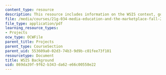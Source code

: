 ```yaml
---
content_type: resource
description: This resource includes information on the WSIS context, goals, and structure.
file: /media/courses/21g-034-media-education-and-the-marketplace-fall-2005/869da39f9f62b343da62e66c00558e22_MIT21G_034F05_wsisbackgrou.pdf
file_type: application/pdf
learning_resource_types:
- Projects
ocw_type: OCWFile
parent_title: Projects
parent_type: CourseSection
parent_uid: 553609a0-02d3-74b3-9d9b-c01fee73f101
resourcetype: Document
title: WSIS Background
uid: 869da39f-9f62-b343-da62-e66c00558e22
---
```

